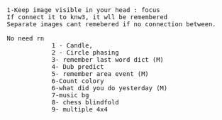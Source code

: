 <pre>
1-Keep image visible in your head : focus
If connect it to knw3, it wll be remembered
Separate images cant remebered if no connection between.

No need rn
            1 - Candle, 
            2 - Circle phasing
            3- remember last word dict (M)
            4- Dub predict
            5- remember area event (M)
            6-Count colory
            6-what did you do yesterday (M)
            7-music bg
            8- chess blindfold 
            9- multiple 4x4
</pre>
